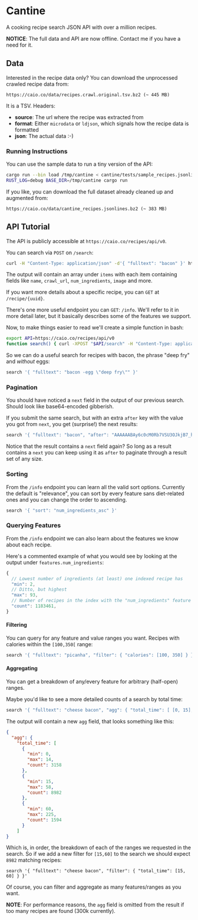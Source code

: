 # Cantine

A cooking recipe search JSON API with over a million recipes.

**NOTICE**: The full data and API are now offline. Contact me if
you have a need for it.

## Data

Interested in the recipe data only? You can download the unprocessed
crawled recipe data from:

    https://caio.co/data/recipes.crawl.original.tsv.bz2 (~ 445 MB)

It is a TSV. Headers:

* **source**: The url where the recipe was extracted from
* **format**: Either `microdata` or `ldjson`, which signals how the
  recipe data is formatted
* **json**: The actual data :-)


### Running Instructions

You can use the sample data to run a tiny version of the API:

```bash
cargo run --bin load /tmp/cantine < cantine/tests/sample_recipes.jsonlines
RUST_LOG=debug BASE_DIR=/tmp/cantine cargo run
```

If you like, you can download the full dataset already cleaned up
and augmented from:

    https://caio.co/data/cantine_recipes.jsonlines.bz2 (~ 383 MB)

## API Tutorial

The API is publicly accessible at `https://caio.co/recipes/api/v0`.

You can search via `POST` on `/search`:

```bash
curl -H "Content-Type: application/json" -d'{ "fulltext": "bacon" }' https://caio.co/recipes/api/v0/search
```

The output will contain an array under `items` with each item
containing fields like `name`, `crawl_url`, `num_ingredients`,
`image` and more.

If you want more details about a specific recipe, you can `GET`
at `/recipe/{uuid}`.

There's one more useful endpoint you can `GET`: `/info`.  We'll
refer to it in more detail later, but it basically describes
some of the features we support.

Now, to make things easier to read we'll create a simple function
in bash:

```bash
export API=https://caio.co/recipes/api/v0
function search() { curl -XPOST "$API/search" -H "Content-Type: application/json" -d"$1"; echo; }
```

So we can do a useful search for recipes with bacon, the
phrase "deep fry" and *without* eggs:

```bash
search '{ "fulltext": "bacon -egg \"deep fry\"" }'
```

### Pagination

You should have noticed a `next` field in the output of our
previous search. Should look like base64-encoded gibberish.

If you submit the same search, but with an extra `after` key
with the value you got from `next`, you get (surprise!) the
next results:

```bash
search '{ "fulltext": "bacon", "after": "AAAAAABAy6c0cM0Rb7VSU3OJkjB7_hHxeA" }'
```

Notice that the result contains a `next` field again? So long
as a result contains a `next` you can keep using it as `after`
to paginate through a result set of any size.

### Sorting

From the `/info` endpoint you can learn all the valid sort
options.  Currently the default is "relevance", you can sort by
every feature sans diet-related ones and you can change the order
to ascending.

```bash
search '{ "sort": "num_ingredients_asc" }'
```

### Querying Features

From the `/info` endpoint we can also learn about the features we
know about each recipe.

Here's a commented example of what you would see by looking
at the output under `features.num_ingredients`:

```javascript
{
  // Lowest number of ingredients (at least) one indexed recipe has
  "min": 2,
  // Ditto, but highest
  "max": 93,
  // Number of recipes in the index with the "num_ingredients" feature
  "count": 1183461,
}
```

#### Filtering

You can query for any feature and value ranges you want. Recipes
with calories within the `[100,350[` range:

```bash
search '{ "fulltext": "picanha", "filter": { "calories": [100, 350] } }'
```

#### Aggregating

You can get a breakdown of any/every feature for arbitrary (half-open)
ranges.

Maybe you'd like to see a more detailed counts of a search by
total time:

```bash
search '{ "fulltext": "cheese bacon", "agg": { "total_time": [ [0, 15], [15, 60], [60, 240] ] } }'
```

The output will contain a new `agg` field, that looks something
like this:

```json
{
  "agg": {
    "total_time": [
      {
        "min": 0,
        "max": 14,
        "count": 3158
      },
      {
        "min": 15,
        "max": 58,
        "count": 8982
      },
      {
        "min": 60,
        "max": 225,
        "count": 1594
      }
    ]
}
```

Which is, in order, the breakdown of each of the ranges we
requested in the search. So if we add a new filter for `[15,60]`
to the search we should expect `8982` matching recipes:

```
search '{ "fulltext": "cheese bacon", "filter": { "total_time": [15, 60] } }'
```

Of course, you can filter and aggregate as many features/ranges as
you want.

**NOTE**: For performance reasons, the `agg` field is omitted from
the result if too many recipes are found (300k currently).
